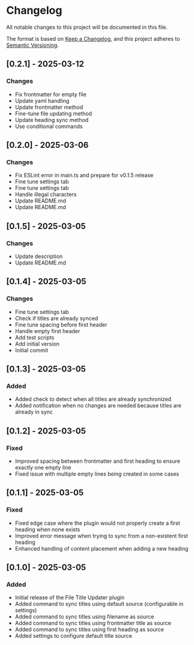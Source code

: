 # Changelog

All notable changes to this project will be documented in this file.

The format is based on [Keep a Changelog](https://keepachangelog.com/en/1.0.0/),
and this project adheres to [Semantic Versioning](https://semver.org/spec/v2.0.0.html).





## [0.2.1] - 2025-03-12

### Changes

- Fix frontmatter for empty file
- Update yaml handling
- Update frontmatter method
- Fine-tune file updating method
- Update heading sync method
- Use conditional commands

## [0.2.0] - 2025-03-06

### Changes

- Fix ESLint error in main.ts and prepare for v0.1.5 release
- Fine tune settings tab
- Fine tune settings tab
- Handle illegal characters
- Update README.md
- Update README.md

## [0.1.5] - 2025-03-05

### Changes

- Update description
- Update README.md

## [0.1.4] - 2025-03-05

### Changes

- Fine tune settings tab
- Check if titles are already synced
- Fine tune spacing before first header
- Handle empty first header
- Add test scripts
- Add initial version
- Initial commit

## [0.1.3] - 2025-03-05

### Added

- Added check to detect when all titles are already synchronized
- Added notification when no changes are needed because titles are already in sync

## [0.1.2] - 2025-03-05

### Fixed

- Improved spacing between frontmatter and first heading to ensure exactly one empty line
- Fixed issue with multiple empty lines being created in some cases

## [0.1.1] - 2025-03-05

### Fixed

- Fixed edge case where the plugin would not properly create a first heading when none exists
- Improved error message when trying to sync from a non-existent first heading
- Enhanced handling of content placement when adding a new heading

## [0.1.0] - 2025-03-05

### Added

- Initial release of the File Title Updater plugin
- Added command to sync titles using default source (configurable in settings)
- Added command to sync titles using filename as source
- Added command to sync titles using frontmatter title as source
- Added command to sync titles using first heading as source
- Added settings to configure default title source
